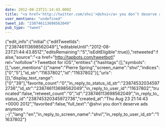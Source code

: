 ```yaml
---
date: 2012-08-23T21:14:43.000Z
title: "<a href='http://twitter.com/shvi'>@shvi</a> you don’t deserve ads anymore ;-)″"
user_mentions: "undefined"
tweet_id: "238746113698562049"
pub_type: "tweet"
---
```

{"edit_info":{"initial":{"editTweetIds":["238746113698562049"],"editableUntil":"2012-08-23T21:44:43.851Z","editsRemaining":"5","isEditEligible":true}},"retweeted":false,"source":"<a href=\"http://tapbots.com/tweetbot\" rel=\"nofollow\">Tweetbot for iOS</a>","entities":{"hashtags":[],"symbols":[],"user_mentions":[{"name":"Pierre Spring","screen_name":"shvi","indices":["0","5"],"id_str":"11637802","id":"11637802"}],"urls":[]},"display_text_range":["0","39"],"favorite_count":"0","in_reply_to_status_id_str":"238745320345972736","id_str":"238746113698562049","in_reply_to_user_id":"11637802","truncated":false,"retweet_count":"0","id":"238746113698562049","in_reply_to_status_id":"238745320345972736","created_at":"Thu Aug 23 21:14:43 +0000 2012","favorited":false,"full_text":"@shvi you don’t deserve ads anymore ;-)","lang":"en","in_reply_to_screen_name":"shvi","in_reply_to_user_id_str":"11637802"}

